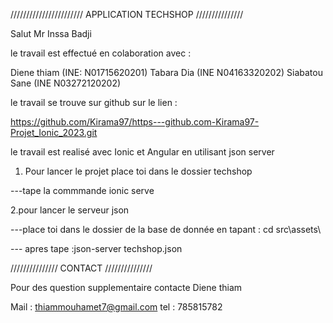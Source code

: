 /////////////////////// APPLICATION TECHSHOP ///////////////

Salut Mr Inssa Badji 

le travail est effectué en colaboration avec :

Diene thiam (INE: N01715620201)
Tabara Dia (INE N04163320202)
Siabatou Sane (INE N03272120202)


le travail se trouve sur github sur le lien :

https://github.com/Kirama97/https---github.com-Kirama97-Projet_Ionic_2023.git


le travail est realisé avec Ionic et Angular en utilisant json server



1. Pour lancer le projet place toi dans le dossier techshop 

 ---tape la commmande ionic serve

2.pour lancer le serveur json 

 ---place toi dans le dossier de la base de donnée en tapant : cd src\assets\

 ---  apres tape :json-server techshop.json

/////////////// CONTACT ///////////////

Pour des question supplementaire contacte Diene thiam 

Mail : thiammouhamet7@gmail.com
tel : 785815782
 
